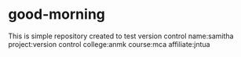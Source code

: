 # good-morning
This is simple repository created to test version control
name:samitha
project:version control
college:anmk
course:mca
affiliate:jntua
